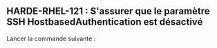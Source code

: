 ## HARDE-RHEL-121 : S'assurer que le paramètre SSH HostbasedAuthentication est désactivé

Lancer la commande suivante :

